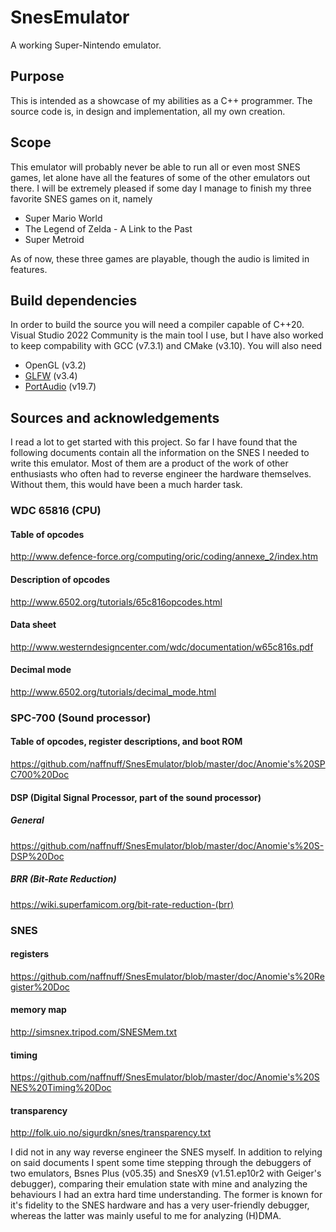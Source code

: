# SnesEmulator
A working Super-Nintendo emulator.

## Purpose
This is intended as a showcase of my abilities as a C++ programmer. The source code is, in design and implementation, all my own creation.

## Scope
This emulator will probably never be able to run all or even most SNES games, let alone have all the features of some of the other emulators out there. I will be extremely pleased if some day I manage to finish my three favorite SNES games on it, namely
* Super Mario World
* The Legend of Zelda - A Link to the Past
* Super Metroid

As of now, these three games are playable, though the audio is limited in features.

## Build dependencies
In order to build the source you will need a compiler capable of C++20. Visual Studio 2022 Community is the main tool I use, but I have also worked to keep compability with GCC (v7.3.1) and CMake (v3.10). You will also need
* OpenGL (v3.2)
* [GLFW](https://github.com/glfw/glfw) (v3.4)
* [PortAudio](https://github.com/PortAudio/portaudio) (v19.7)

## Sources and acknowledgements
I read a lot to get started with this project. So far I have found that the following documents contain all the information on the SNES I needed to write this emulator. Most of them are a product of the work of other enthusiasts who often had to reverse engineer the hardware themselves. Without them, this would have been a much harder task.
### WDC 65816 (CPU)
#### Table of opcodes
http://www.defence-force.org/computing/oric/coding/annexe_2/index.htm
#### Description of opcodes
http://www.6502.org/tutorials/65c816opcodes.html
#### Data sheet
http://www.westerndesigncenter.com/wdc/documentation/w65c816s.pdf
#### Decimal mode
http://www.6502.org/tutorials/decimal_mode.html
### SPC-700 (Sound processor)
#### Table of opcodes, register descriptions, and boot ROM
https://github.com/naffnuff/SnesEmulator/blob/master/doc/Anomie's%20SPC700%20Doc
#### DSP (Digital Signal Processor, part of the sound processor)
##### General
https://github.com/naffnuff/SnesEmulator/blob/master/doc/Anomie's%20S-DSP%20Doc
##### BRR (Bit-Rate Reduction)
https://wiki.superfamicom.org/bit-rate-reduction-(brr)
### SNES
#### registers
https://github.com/naffnuff/SnesEmulator/blob/master/doc/Anomie's%20Register%20Doc
#### memory map
http://simsnex.tripod.com/SNESMem.txt
#### timing
https://github.com/naffnuff/SnesEmulator/blob/master/doc/Anomie's%20SNES%20Timing%20Doc
#### transparency
http://folk.uio.no/sigurdkn/snes/transparency.txt

I did not in any way reverse engineer the SNES myself. In addition to relying on said documents I spent some time stepping through the debuggers of two emulators, Bsnes Plus (v05.35) and SnesX9 (v1.51.ep10r2 with Geiger's debugger), comparing their emulation state with mine and analyzing the behaviours I had an extra hard time understanding. The former is known for it's fidelity to the SNES hardware and has a very user-friendly debugger, whereas the latter was mainly useful to me for analyzing (H)DMA.
